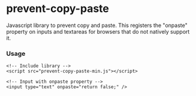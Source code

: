 # prevent-copy-paste
Javascript library to prevent copy and paste.  This registers the "onpaste" property on inputs and textareas for browsers that do not natively support it.

### Usage

    <!-- Include library -->
    <script src="prevent-copy-paste-min.js"></script>
    
    <!-- Input with onpaste property -->
    <input type="text" onpaste="return false;" />
    
